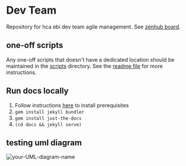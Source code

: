 # Dev Team
Repository for hca ebi dev team agile management. See [zenhub board](https://app.zenhub.com/workspaces/operations-5fa2d8f2df78bb000f7fb2b5/board?repos=232300832,261790554).

## one-off scripts

Any one-off scripts that doesn't have a dedicated location should be maintained in the [scripts](scripts/) directory. See the [readme file](scripts/readme.md) for more instructions.

## Run docs locally
1. Follow instructions [here](https://jekyllrb.com/docs/installation/) to install prerequisites
2. `gem install jekyll bundler`
3. `gem install just-the-docs`
4. `(cd docs && jekyll serve)`

## testing uml diagram
![your-UML-diagram-name](http://www.plantuml.com/plantuml/proxy?cache=no&src=https://raw.githubusercontent.com/ebi-ait/hca-ebi-dev-team/doc/poc-plantuml-diagrams/test.iuml)
